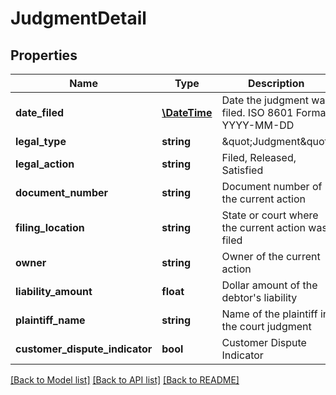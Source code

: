 # JudgmentDetail

## Properties
Name | Type | Description | Notes
------------ | ------------- | ------------- | -------------
**date_filed** | [**\DateTime**](\DateTime.md) | Date the judgment was filed. ISO 8601 Format YYYY-MM-DD | [optional] 
**legal_type** | **string** | \&quot;Judgment\&quot; | [optional] 
**legal_action** | **string** | Filed, Released, Satisfied | [optional] 
**document_number** | **string** | Document number of the current action | [optional] 
**filing_location** | **string** | State or court where the current action was filed | [optional] 
**owner** | **string** | Owner of the current action | [optional] 
**liability_amount** | **float** | Dollar amount of the debtor&#39;s liability | [optional] 
**plaintiff_name** | **string** | Name of the plaintiff in the court judgment | [optional] 
**customer_dispute_indicator** | **bool** | Customer Dispute Indicator | [optional] 

[[Back to Model list]](../README.md#documentation-for-models) [[Back to API list]](../README.md#documentation-for-api-endpoints) [[Back to README]](../README.md)


